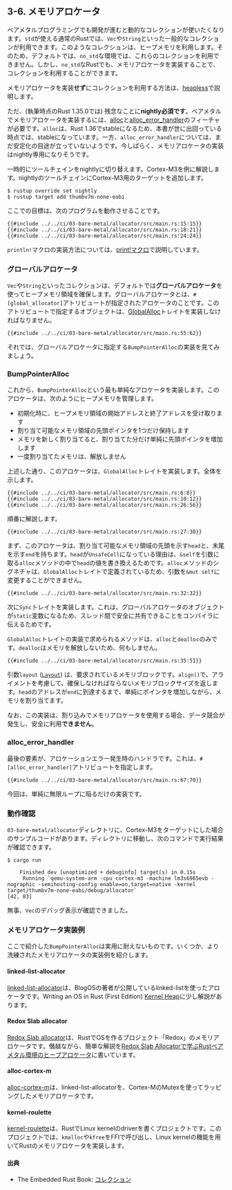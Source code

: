 ## 3-6. メモリアロケータ

ベアメタルプログラミングでも開発が進むと動的なコレクションが使いたくなります。`std`が使える通常のRustでは、`Vec`や`String`といった一般的なコレクションが利用できます。このようなコレクションは、ヒープメモリを利用します。そのため、デフォルトでは、`no_std`な環境では、これらのコレクションを利用できません。しかし、`no_std`なRustでも、メモリアロケータを実装することで、コレクションを利用することができます。

メモリアロケータを実装**せず**にコレクションを利用する方法は、[heapless]で説明します。

[heapless]: ../05-library/heapless.html

ただ、(執筆時点のRust 1.35.0では) 残念なことに**nightly必須です**。ベアメタルでメモリアロケータを実装するには、[alloc]と[alloc_error_handler]のフィーチャが必要です。`alloc`は、Rust 1.36でstableになるため、本書が世に出回っている時点では、stableになっています。一方、`alloc_error_handler`については、まだ安定化の目途が立っていないようです。今しばらく、メモリアロケータの実装はnightly専用になりそうです。

[alloc]: https://doc.rust-lang.org/alloc/index.html
[alloc_error_handler]: https://github.com/rust-lang/rust/issues/51540

一時的にツールチェインをnightlyに切り替えます。Cortex-M3を例に解説します。nightlyのツールチェインにCortex-M3用のターゲットを追加します。

```
$ rustup override set nightly
$ rustup target add thumbv7m-none-eabi
```

ここでの目標は、次のプログラムを動作させることです。

```rust,ignore
{{#include ../../ci/03-bare-metal/allocator/src/main.rs:15:15}}
{{#include ../../ci/03-bare-metal/allocator/src/main.rs:18:21}}
{{#include ../../ci/03-bare-metal/allocator/src/main.rs:24:24}}
```

`println!`マクロの実装方法については、[print!マクロ]で説明しています。

[print!マクロ]: print.html

### グローバルアロケータ

`Vec`や`String`といったコレクションは、デフォルトでは**グローバルアロケータ**を使ってヒープメモリ領域を確保します。グローバルアロケータとは、`#[global_allocator]`アトリビュートが指定されたアロケータのことです。このアトリビュートで指定するオブジェクトは、[GlobalAlloc]トレイトを実装しなければなりません。

[GlobalAlloc]: https://doc.rust-lang.org/1.29.2/core/alloc/trait.GlobalAlloc.html

```rust,ignore
{{#include ../../ci/03-bare-metal/allocator/src/main.rs:55:62}}
```

それでは、グローバルアロケータに指定する`BumpPointerAlloc`の実装を見てみましょう。

### BumpPointerAlloc

これから、`BumpPointerAlloc`という最も単純なアロケータを実装します。このアロケータは、次のようにヒープメモリを管理します。

- 初期化時に、ヒープメモリ領域の開始アドレスと終了アドレスを受け取ります
- 割り当て可能なメモリ領域の先頭ポインタを1つだけ保持します
- メモリを新しく割り当てると、割り当てた分だけ単純に先頭ポインタを増加します
- 一度割り当てたメモリは、解放しません

上述した通り、このアロケータは、`GlobalAlloc`トレイトを実装します。全体を示します。

```rust,ignore
{{#include ../../ci/03-bare-metal/allocator/src/main.rs:6:8}}
{{#include ../../ci/03-bare-metal/allocator/src/main.rs:10:12}}
{{#include ../../ci/03-bare-metal/allocator/src/main.rs:26:56}}
```

順番に解説します。

```rust,ignore
{{#include ../../ci/03-bare-metal/allocator/src/main.rs:27:30}}
```

まず、このアロケータは、割り当て可能なメモリ領域の先頭を示す`head`と、末尾を示す`end`を持ちます。`head`が`UnsafeCell`になっている理由は、`&self`を引数に取る`alloc`メソッドの中で`head`の値を書き換えるためです。`alloc`メソッドのシグネチャは、`GlobalAlloc`トレイトで定義されているため、引数を`&mut self`に変更することができません。

```rust,ignore
{{#include ../../ci/03-bare-metal/allocator/src/main.rs:32:32}}
```

次に`Sync`トレイトを実装します。これは、グローバルアロケータのオブジェクトが`static`変数になるため、スレッド間で安全に共有できることをコンパイラに伝えるためです。

`GlobalAlloc`トレイトの実装で求められるメソッドは、`alloc`と`dealloc`のみです。`dealloc`はメモリを解放しないため、何もしません。

```rust,ignore
{{#include ../../ci/03-bare-metal/allocator/src/main.rs:35:51}}
```

引数`layout` ([`Layout`]) は、要求されているメモリブロックです。`align()`で、アライメントを考慮して、確保しなければならないメモリブロックサイズを返します。`head`のアドレスが`end`に到達するまで、単純にポインタを増加しながら、メモリを割り当てます。

[`Layout`]: https://doc.rust-lang.org/core/alloc/struct.Layout.html

なお、この実装は、割り込みでメモリアロケータを使用する場合、データ競合が発生し、安全に利用**できません**。

### alloc_error_handler

最後の要素が、アロケーションエラー発生時のハンドラです。これは、`#[alloc_error_handler]`アトリビュートを指定します。

```rust,ignore
{{#include ../../ci/03-bare-metal/allocator/src/main.rs:67:70}}
```

今回は、単純に無限ループに陥るだけの実装です。

### 動作確認

`03-bare-metal/allocator`ディレクトリに、Cortex-M3をターゲットにした場合のサンプルコードがあります。ディレクトリに移動し、次のコマンドで実行結果が確認できます。

```
$ cargo run
```

```
    Finished dev [unoptimized + debuginfo] target(s) in 0.15s
     Running `qemu-system-arm -cpu cortex-m3 -machine lm3s6965evb -nographic -semihosting-config enable=on,target=native -kernel target/thumbv7m-none-eabi/debug/allocator`
[42, 83]
```

無事、`Vec`のデバッグ表示が確認できました。

### メモリアロケータ実装例

ここで紹介した`BumpPointerAlloc`は実用に耐えないものです。いくつか、より洗練されたメモリアロケータの実装例を紹介します。

#### linked-list-allocator

[linked-list-allocator]は、BlogOSの著者が公開しているlinked-listを使ったアロケータです。Writing an OS in Rust (First Edition) [Kernel Heap]に少し解説があります。

[linked-list-allocator]: https://github.com/phil-opp/linked-list-allocator
[Kernel Heap]: https://os.phil-opp.com/kernel-heap/

#### Redox Slab allocator

[Redox Slab allocator]は、RustでOSを作るプロジェクト「Redox」のメモリアロケータです。僭越ながら、簡単な解説を[Redox Slab Allocatorで学ぶRustベアメタル環境のヒープアロケータ]に書いています。

[Redox Slab allocator]: https://gitlab.redox-os.org/redox-os/slab_allocator
[Redox Slab Allocatorで学ぶRustベアメタル環境のヒープアロケータ]: https://qiita.com/tomoyuki-nakabayashi/items/e0bd16e9105163cecafb

#### alloc-cortex-m

[alloc-cortex-m]は、linked-list-allocatorを、Cortex-MのMutexを使ってラッピングしたメモリアロケータです。

[alloc-cortex-m]: https://github.com/rust-embedded/alloc-cortex-m/

#### kernel-roulette

[kernel-roulette]は、RustでLinux kernelのdriverを書くプロジェクトです。このプロジェクトでは、`kmalloc`や`kfree`をFFIで呼び出し、Linux kernelの機能を用いてRustのメモリアロケータを実装します。

[kernel-roulette]: https://github.com/souvik1997/kernel-roulette

#### 出典

- The Embedded Rust Book: [コレクション]

[コレクション]: https://tomoyuki-nakabayashi.github.io/book/collections/index.html